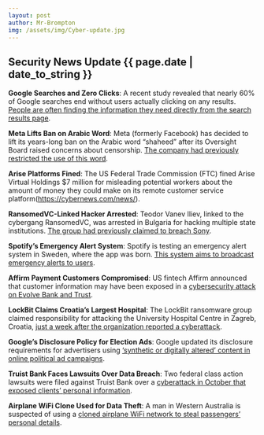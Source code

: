 ```yaml
---
layout: post
author: Mr-Brompton
img: /assets/img/Cyber-update.jpg
---
```


## Security News Update {{ page.date | date_to_string }}
**Google Searches and Zero Clicks**: A recent study revealed that nearly 60% of Google searches end without users actually clicking on any results. [People are often finding the information they need directly from the search results page](https://cybernews.com/news/).

**Meta Lifts Ban on Arabic Word**: Meta (formerly Facebook) has decided to lift its years-long ban on the Arabic word “shaheed” after its Oversight Board raised concerns about censorship. [The company had previously restricted the use of this word](https://cybernews.com/news/).

**Arise Platforms Fined**: The US Federal Trade Commission (FTC) fined Arise Virtual Holdings $7 million for misleading potential workers about the amount of money they could make on its remote customer service platform(https://cybernews.com/news/).

**RansomedVC-Linked Hacker Arrested**: Teodor Vanev Iliev, linked to the cybergang RansomedVC, was arrested in Bulgaria for hacking multiple state institutions. [The group had previously claimed to breach Sony](https://cybernews.com/news/).

**Spotify’s Emergency Alert System**: Spotify is testing an emergency alert system in Sweden, where the app was born. [This system aims to broadcast emergency alerts to users](https://cybernews.com/news/).

**Affirm Payment Customers Compromised**: US fintech Affirm announced that customer information may have been exposed in a [cybersecurity attack on Evolve Bank and Trust](https://cybernews.com/news/).

**LockBit Claims Croatia’s Largest Hospital**: The LockBit ransomware group claimed responsibility for attacking the University Hospital Centre in Zagreb, Croatia, [just a week after the organization reported a cyberattack](https://cybernews.com/news/).

**Google’s Disclosure Policy for Election Ads**: Google updated its disclosure requirements for advertisers using [‘synthetic or digitally altered’ content in online political ad campaigns](https://cybernews.com/news/).

**Truist Bank Faces Lawsuits Over Data Breach**: Two federal class action lawsuits were filed against Truist Bank over a [cyberattack in October that exposed clients’ personal information](https://cybernews.com/news/).

**Airplane WiFi Clone Used for Data Theft**: A man in Western Australia is suspected of using a [cloned airplane WiFi network to steal passengers’ personal details](https://cybernews.com/news/).

